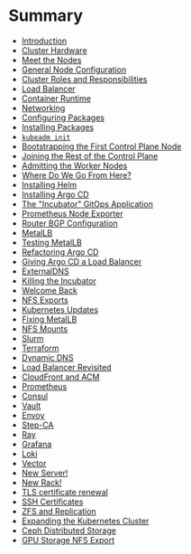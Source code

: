 # Summary

- [Introduction](./001_introduction.md)
- [Cluster Hardware](./002_cluster_hardware.md)
- [Meet the Nodes](./003_meet_the_nodes.md)
- [General Node Configuration](./004_node_configuration.md)
- [Cluster Roles and Responsibilities](./005_cluster_roles.md)
- [Load Balancer](./006_load_balancer.md)
- [Container Runtime](./007_container_runtime.md)
- [Networking](./008_networking.md)
- [Configuring Packages](./009_configuring_packages.md)
- [Installing Packages](./010_installing_packages.md)
- [`kubeadm init`](./011_kubeadm_init.md)
- [Bootstrapping the First Control Plane Node](./012_bootstrapping_1.md)
- [Joining the Rest of the Control Plane](./013_bootstrapping_2.md)
- [Admitting the Worker Nodes](./014_bootstrapping_3.md)
- [Where Do We Go From Here?](./015_where_do_we_go_from_here.md)
- [Installing Helm](./016_installing_helm.md)
- [Installing Argo CD](./017_installing_argocd.md)
- [The "Incubator" GitOps Application](./018_the_incubator_app_of_apps.md)
- [Prometheus Node Exporter](./019_prometheus_node_exporter.md)
- [Router BGP Configuration](./020_router_bgp_configuration.md)
- [MetalLB](./021_metallb.md)
- [Testing MetalLB](./022_testing_metallb.md)
- [Refactoring Argo CD](./023_refactoring_argocd.md)
- [Giving Argo CD a Load Balancer](./024_argocd_load_balancer.md)
- [ExternalDNS](./025_external_dns.md)
- [Killing the Incubator](./026_killing_the_incubator.md)
- [Welcome Back](./027_welcome_back.md)
- [NFS Exports](./028_nfs_exports.md)
- [Kubernetes Updates](./029_kubernetes_updates.md)
- [Fixing MetalLB](./030_fixing_metallb.md)
- [NFS Mounts](./031_nfs_mounts.md)
- [Slurm](./032_slurm.md)
- [Terraform](./033_terraform.md)
- [Dynamic DNS](./034_dynamic_dns.md)
- [Load Balancer Revisited](./035_load_balancer_revisited.md)
- [CloudFront and ACM](./036_cloudfront_and_acm.md)
- [Prometheus](./037_prometheus.md)
- [Consul](./038_consul.md)
- [Vault](./039_vault.md)
- [Envoy](./040_envoy.md)
- [Step-CA](./041_step_ca.md)
- [Ray](./042_ray.md)
- [Grafana](./043_grafana.md)
- [Loki](./044_loki.md)
- [Vector](./045_vector.md)
- [New Server!](./046_new_server.md)
- [New Rack!](./047_new_rack.md)
- [TLS certificate renewal](./048_tls_cert_renewal.md)
- [SSH Certificates](./049_ssh_certificates.md)
- [ZFS and Replication](./050_zfs_replication.md)
- [Expanding the Kubernetes Cluster](./051_expanding_k8s_cluster.md)
- [Ceph Distributed Storage](./052_ceph_distributed_storage.md)
- [GPU Storage NFS Export](./053_gpu_storage_nfs.md)

<!--
  POTENTIAL TO-DO'S
  =================
  Loki:
    - Configure .kubeconfig so we can retrieve logs from Kubernetes

  Prometheus:
    - Blackbox Exporter
    - Other fun stuff
    - Service Discovery:
      - Docker
      - Consul
      - Kubernetes
      - Nomad
      - Alertmanager

  Set up SSDs
  Slurm apps
  Kubeflow
  MLflow
  DVC
  Consul
  Vault
  Weights & Biases
  Dagster
  MinIO
  PostgREST
  Grafana
  Istio
  Kiali
  OpenTelemetry
  Databases:
    - Tools:
      - OTLP/OTAP:
        - PostgreSQL
        - CockroachDB or YugabyteDB (distributed)
      - Document:
        - MongoDB:
          - Project: store experiment logs or job metadata.
      - Columnar (OLAP):
        - ClickHouse or DuckDB:
          - Ideal for analytics and fast aggregation.
          - Project: time-series dashboard for cluster metrics or experiment results.
      - Key-Value / Cache:
          - Redis: perfect for queues, parameter searches, pub/sub.
          - Etcd (already in K8s) is fun to explore directly, too.
    - Projects:
      - Same data (e.g., experiment logs) → store & query across Postgres, Mongo, ClickHouse. Compare:
        - Query expressiveness
        - Insert speed
        - Aggregation patterns
        - Build a service that translates a GraphQL or REST query into native calls on different DBs.

  Event-Based & Reactive Architectures: Useful for decoupling and analyzing system resilience.
    - Message Buses:
      - NATS: super lightweight, great for microservices.
      - Kafka: heavier but real-world. Try Confluent + KRaft mode (no ZooKeeper).
      - RabbitMQ: good for queue-based workflows.
    - Patterns to Implement:
      - Event Sourcing (append-only log of state)
      - CQRS (split reads/writes with projections)
      - Pub/Sub for async processing
    - Projects:
      - ML pipeline as an event graph: data arrives → model trains → artifact saved → inference updated.
      - Simulate failure in a message-processing chain.
      - Compare Kafka vs. NATS vs. Redis Pub/Sub in terms of latency, durability, fanout.

  Load Balancing:
    - Tools:
      - HAProxy (already have): try round-robin vs. least-connections vs. sticky.
      - Traefik or NGINX: try per-path routing or TLS termination.
      - Envoy + Consul: explore L7 routing and circuit-breaking.
    - Traffic Simulators:
      - Locust: programmable load generator (Python).
      - k6: fast scripting for load tests.
      - Boom or wrk: low-level HTTP pressure.
    - Projects:
      - Compare latency under different balancing algorithms.
      - Simulate partial outages + recovery.
      - Build a dashboard showing real-time traffic distribution across services.

  - Observability as a Design Layer: Deepen your intuition for how systems feel under load or change.
    - Tools:
      - Grafana + Prometheus
      - Loki: for log aggregation
      - Jaeger: for distributed tracing
      - Netdata: high-res system metrics
    - Projects:
      - Visualize cascading latency in service chains.
      - Trace Slurm vs. K8s job timings across stack layers.
      - Build alerts that simulate pager-duty scenarios ("CPU > 80%, node drain triggered").

  - Systems Comparison Framework: Make it all dialectical — pit systems against each other, test their affordances.
    | Area           | System 1    | System 2      | Criteria                           |
    | -------------- | ----------- | ------------- | ---------------------------------- |
    | Job Scheduling | K8s         | Slurm         | Startup latency, resource fairness |
    | Storage        | Ceph        | MinIO         | Throughput, replication behavior   |
    | ML Pipelines   | MLFlow      | ZenML         | UX, integration ease               |
    | Queuing        | Kafka       | NATS          | Message loss, latency under burst  |
    | Databases      | Postgres    | ClickHouse    | Query expressivity vs. speed       |
    | LB Strategy    | Round Robin | Least Latency | Tail latency, connection churn     |

  Projects:
    - A/B experiment simulator
      - Simulate users, route through K8s or Nomad, and track outcomes with MLFlow.
      - Explore reinforcement learning or bandit algorithms.
    - "Evolutionary Cluster"
      - Run neuroevolution or genetic algorithms across Slurm nodes.
      - Evolve tiny programs, neural nets, or even Bash scripts.
    - Distributed Hyperparameter Search
      - Simple K8s jobs that fetch param sets from Redis/Postgres and push results to MLFlow.
      - Run the same jobs under Slurm and compare orchestration overhead.
    - Chaos Testing with Litmus or Chaos Mesh
      - Introduce random node failures or network partitions.
      - Learn how K8s/Slurm/Nomad respond differently to chaos.
    - Homegrown ML Platform
      - Make a super simple "submit your model YAML here" + GitOps + MLFlow setup.

    - System Level Contrasts
      - Same workload → multiple backends.
      - ML training pipeline in DVC → Slurm vs. K8s.
      - Compare ergonomics of Kubernetes vs. Nomad vs. Slurm
      - Tiny web service (Flask, FastAPI) → deploy via Nomad, K8s, and plain systemd.

    - Sample System Design Challenges: These can be scoped small but illustrate huge ideas
      - Design a self-healing service mesh:
        - Node goes down → service migrates → traffic reroutes.
        - Use HAProxy + Consul + health checks.
      - Build an autoscaling worker pool:
        - Job queue fills → Slurm or K8s spawns compute pods → results tracked via Redis.
      - Implement GitOps + Event-Driven Dataflow:
        - DVC pushes trigger ArgoCD updates → new pipeline launches → result saved.
      - Compare consistency models:
        - Build a mini CRDT system in Redis.
        - Model eventual consistency with Redis vs. strict with Postgres.

  - System Design Projects:
    - Designing a URL Shortening Service like TinyURL
    - Designing Pastebin
    - Designing Instagram
    - Designing Dropbox
    - Designing Facebook Messenger
    - Designing Twitter
    - Designing Youtube or Netflix
    - Designing Typeahead Suggestion
    - Designing an API Rate Limiter
    - Designing Twitter Search
    - Designing a Web Crawler
    - Designing Facebook’s Newsfeed
    - Designing Yelp or Nearby Friends
    - Designing Uber backend
    - Designing Ticketmaster


-->